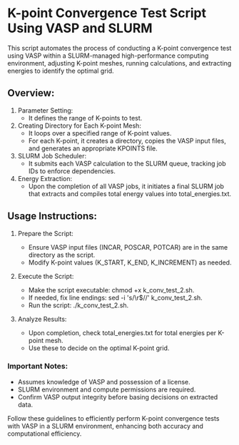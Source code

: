 # K-point Convergence Test Script Using VASP and SLURM
This script automates the process of conducting a K-point convergence test using VASP within a SLURM-managed high-performance computing environment, adjusting K-point meshes, running calculations, and extracting energies to identify the optimal grid.

## Overview:
1. Parameter Setting:
   - It defines the range of K-points to test.
2. Creating Directory for Each K-point Mesh:
   - It loops over a specified range of K-point values.
   - For each K-point, it creates a directory, copies the VASP input files, and generates an appropriate KPOINTS file.
3. SLURM Job Scheduler:
   - It submits each VASP calculation to the SLURM queue, tracking job IDs to enforce dependencies.
4. Energy Extraction:
   - Upon the completion of all VASP jobs, it initiates a final SLURM job that extracts and compiles total energy values into total_energies.txt.

## Usage Instructions:
1. Prepare the Script:
   - Ensure VASP input files (INCAR, POSCAR, POTCAR) are in the same directory as the script.
   - Modify K-point values (K_START, K_END, K_INCREMENT) as needed.

2. Execute the Script:
   - Make the script executable: chmod +x k_conv_test_2.sh.
   - If needed, fix line endings: sed -i 's/\r$//' k_conv_test_2.sh.
   - Run the script: ./k_conv_test_2.sh.

3. Analyze Results:
   - Upon completion, check total_energies.txt for total energies per K-point mesh.
   - Use these to decide on the optimal K-point grid.

### Important Notes:
- Assumes knowledge of VASP and possession of a license.
- SLURM environment and compute permissions are required.
- Confirm VASP output integrity before basing decisions on extracted data.

Follow these guidelines to efficiently perform K-point convergence tests with VASP in a SLURM environment, enhancing both accuracy and computational efficiency.
